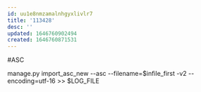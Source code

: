 ```yaml
---
id: uu1e8nmzamalnhgyxlivlr7
title: '113428'
desc: ''
updated: 1646760902494
created: 1646760871531
---
```


#ASC 

manage.py import_asc_new --asc --filename=$infile_first -v2 --encoding=utf-16 >> $LOG_FILE
